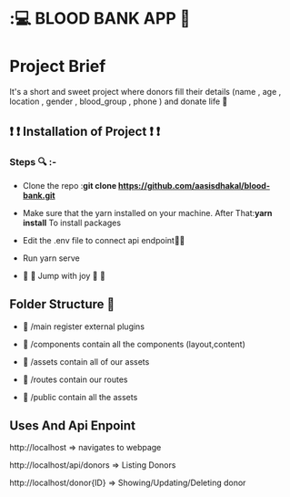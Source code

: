 # ::computer: BLOOD BANK APP :iphone:

# Project Brief

It's a short and sweet project where donors fill their details (name , age , location , gender , blood_group , phone ) and donate life :revolving_hearts:

## :exclamation: :exclamation: Installation of Project :exclamation: :exclamation:
### Steps :mag: :-


- Clone the repo :**git clone https://github.com/aasisdhakal/blood-bank.git**

- Make sure that the yarn installed on your machine. After That:**yarn install** To install packages

- Edit the .env file to connect api endpoint:open_file_folder::open_file_folder:

- Run yarn serve

- :dash: :dash: Jump with joy :dash: :dash: 


## Folder Structure :construction_worker:

- :file_folder: /main register external plugins 

- :file_folder: /components contain all the components (layout,content)

- :file_folder: /assets contain all of our assets 

- :file_folder: /routes contain our routes 

- :file_folder: /public contain all the assets


## Uses And Api Enpoint 

http://localhost => navigates to webpage

http://localhost/api/donors => Listing Donors

http://localhost/donor{ID} => Showing/Updating/Deleting donor



